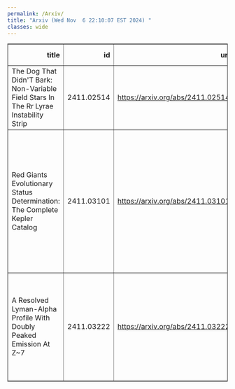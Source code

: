 ```yaml
---
permalink: /Arxiv/
title: "Arxiv (Wed Nov  6 22:10:07 EST 2024) "
classes: wide
---
```

<table border="1" class="dataframe">
  <thead>
    <tr style="text-align: right;">
      <th>title</th>
      <th>id</th>
      <th>url</th>
      <th>authors</th>
      <th>Local Authors</th>
    </tr>
  </thead>
  <tbody>
    <tr>
      <td>The Dog That Didn'T Bark: Non-Variable Field Stars In The Rr Lyrae   Instability Strip</td>
      <td>2411.02514</td>
      <td><a href="https://arxiv.org/abs/2411.02514" target="_blank">https://arxiv.org/abs/2411.02514</a></td>
      <td>Yuxi Lu, Cecilia Mateu, K. Z. Stanek</td>
      <td>Krzysztof Stanek</td>
    </tr>
    <tr>
      <td>Red Giants Evolutionary Status Determination: The Complete Kepler   Catalog</td>
      <td>2411.03101</td>
      <td><a href="https://arxiv.org/abs/2411.03101" target="_blank">https://arxiv.org/abs/2411.03101</a></td>
      <td>M. Vrard, M. H. Pinsonneault, Y. Elsworth, M. Hon, T. Kallinger, J. Kuszlewicz, B. Mosser, R. A. Garcia, J. Tayar, R. Bennett, K. Cao, S. Hekker, L. Loyer, S. Mathur, D. Stello</td>
      <td>Marc Pinsonneault, Smita Mathur</td>
    </tr>
    <tr>
      <td>A Resolved Lyman-Alpha Profile With Doubly Peaked Emission At Z~7</td>
      <td>2411.03222</td>
      <td><a href="https://arxiv.org/abs/2411.03222" target="_blank">https://arxiv.org/abs/2411.03222</a></td>
      <td>C. Moya-Sierralta, J. González-López, L. Infante, L. F. Barrientos, W. Hu, S. Malhotra, J. Rhoads, J. Wang, I. Wold, Z. Zheng</td>
      <td>Ji Wang</td>
    </tr>
  </tbody>
</table>